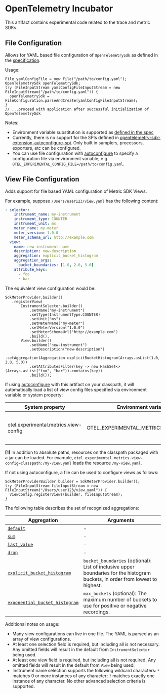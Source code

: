 # OpenTelemetry Incubator

This artifact contains experimental code related to the trace and metric SDKs.

## File Configuration

Allows for YAML based file configuration of `OpenTelemetrySdk` as defined in the [specification](https://github.com/open-telemetry/opentelemetry-specification/blob/main/specification/configuration/file-configuration.md).

Usage:

```shell
File yamlConfigFile = new File("/path/to/config.yaml");
OpenTelemetrySdk openTelemetrySdk;
try (FileInputStream yamlConfigFileInputStream = new FileInputStream("/path/to/config.yaml")) {
  openTelemetrySdk = FileConfiguration.parseAndCreate(yamlConfigFileInputStream);
}
// ...proceed with application after successful initialization of OpenTelemetrySdk
```

Notes:
* Environment variable substitution is supported as [defined in the spec](https://github.com/open-telemetry/opentelemetry-specification/blob/main/specification/configuration/file-configuration.md#environment-variable-substitution)
* Currently, there is no support for the SPIs defined in [opentelemetry-sdk-extension-autoconfigure-spi](../autoconfigure-spi). Only built in samplers, processors, exporters, etc can be configured.
* You can use file configuration with [autoconfigure](https://github.com/open-telemetry/opentelemetry-java/tree/main/sdk-extensions/autoconfigure#file-configuration) to specify a configuration file via environment variable, e.g. `OTEL_EXPERIMENTAL_CONFIG_FILE=/path/to/config.yaml`.

## View File Configuration

Adds support for file based YAML configuration of Metric SDK Views.

For example, suppose `/Users/user123/view.yaml` has the following content:

```yaml
- selector:
    instrument_name: my-instrument
    instrument_type: COUNTER
    instrument_unit: ms
    meter_name: my-meter
    meter_version: 1.0.0
    meter_schema_url: http://example.com
  view:
    name: new-instrument-name
    description: new-description
    aggregation: explicit_bucket_histogram
    aggregation_args:
      bucket_boundaries: [1.0, 2.0, 5.0]
    attribute_keys:
      - foo
      - bar
```

The equivalent view configuration would be:

```
SdkMeterProvider.builder()
   .registerView(
       InstrumentSelector.builder()
           .setName("my-instrument")
           .setType(InstrumentType.COUNTER)
           .setUnit("ms")
           .setMeterName("my-meter")
           .setMeterVersion("1.0.0")
           .setMeterSchemaUrl("http://example.com")
           .build(),
       View.builder()
           .setName("new-instrument")
           .setDescription("new-description")
           .setAggregation(Aggregation.explicitBucketHistogram(Arrays.asList(1.0, 2.0, 5.0))
           .setAttributesFilter(key -> new HashSet<>(Arrays.asList("foo", "bar")).contains(key))
           .build());
```

If using [autoconfigure](../autoconfigure) with this artifact on your classpath, it will automatically load a list of view config files specified via environment variable or system property:

| System property                       | Environment variable                  | Purpose                                              |
|---------------------------------------|---------------------------------------|------------------------------------------------------|
| otel.experimental.metrics.view-config | OTEL_EXPERIMENTAL_METRICS_VIEW_CONFIG | List of files containing view configuration YAML [1] |

**[1]** In addition to absolute paths, resources on the classpath packaged with a jar can be loaded.
For example, `otel.experimental.metrics.view-config=classpath:/my-view.yaml` loads the
resource `/my-view.yaml`.

If not using autoconfigure, a file can be used to configure views as follows:

```
SdkMeterProviderBuilder builder = SdkMeterProvider.builder();
try (FileInputStream fileInputStream = new FileInputStream("/Users/user123/view.yaml")) {
  ViewConfig.registerViews(builder, fileInputStream);
}
```

The following table describes the set of recognized aggregations:

| Aggregation                      | Arguments                                                                                                                      |
|----------------------------------|--------------------------------------------------------------------------------------------------------------------------------|
| [`default`]                      | -                                                                                                                              |
| [`sum`]                          | -                                                                                                                              |
| [`last_value`]                   | -                                                                                                                              |
| [`drop`]                         | -                                                                                                                              |
| [`explicit_bucket_histogram`]    | `bucket_boundaries` (optional): List of inclusive upper boundaries for the histogram buckets, in order from lowest to highest. |
| [`exponential_bucket_histogram`] | `max_buckets` (optional): The maximum number of buckets to use for positive or negative recordings.                            |

Additional notes on usage:

- Many view configurations can live in one file. The YAML is parsed as an array of view
  configurations.
- At least one selection field is required, but including all is not necessary. Any omitted fields
  will result in the default from `InstrumentSelector` being used.
- At least one view field is required, but including all is not required. Any omitted fields will
  result in the default from `View` being used.
- Instrument name selection supports the following wildcard characters: `*` matches 0 or more instances of any character; `?` matches exactly one instance of any character. No other advanced selection criteria is supported.

[`default`]: https://github.com/open-telemetry/opentelemetry-specification/blob/main/specification/metrics/sdk.md#default-aggregation
[`sum`]: https://github.com/open-telemetry/opentelemetry-specification/blob/main/specification/metrics/sdk.md#sum-aggregation
[`last_value`]: https://github.com/open-telemetry/opentelemetry-specification/blob/main/specification/metrics/sdk.md#last-value-aggregation
[`drop`]: https://github.com/open-telemetry/opentelemetry-specification/blob/main/specification/metrics/sdk.md#drop-aggregation
[`explicit_bucket_histogram`]: https://github.com/open-telemetry/opentelemetry-specification/blob/main/specification/metrics/sdk.md#explicit-bucket-histogram-aggregation
[`exponential_bucket_histogram`]: https://github.com/open-telemetry/opentelemetry-specification/blob/main/specification/metrics/sdk.md#exponential-bucket-histogram-aggregation

